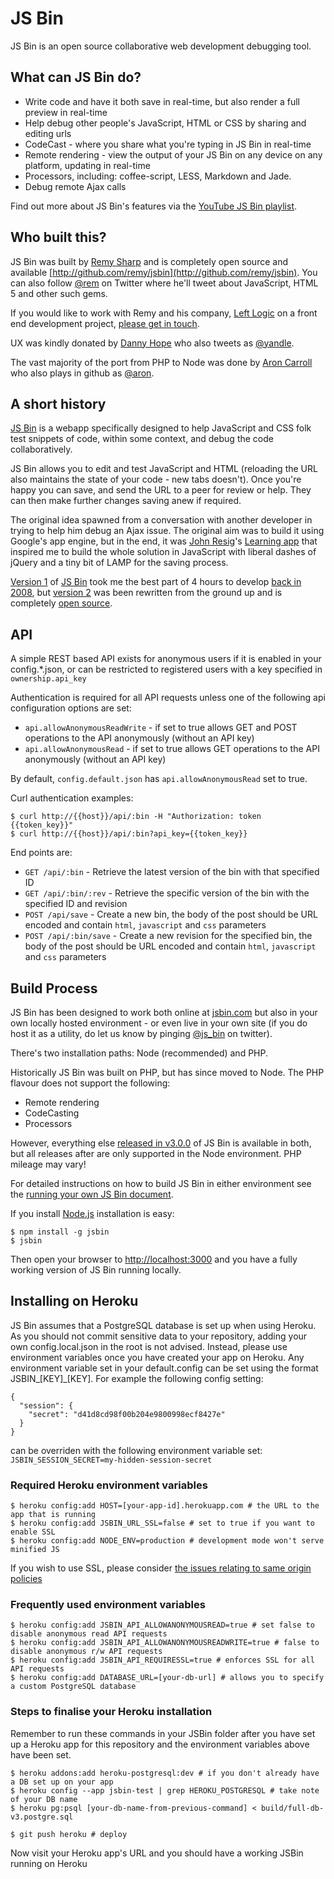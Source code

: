 # JS Bin

JS Bin is an open source collaborative web development debugging tool.

## What can JS Bin do?

* Write code and have it both save in real-time, but also render a full preview in real-time
* Help debug other people's JavaScript, HTML or CSS by sharing and editing urls
* CodeCast - where you share what you're typing in JS Bin in real-time
* Remote rendering - view the output of your JS Bin on any device on any platform, updating in real-time
* Processors, including: coffee-script, LESS, Markdown and Jade.
* Debug remote Ajax calls

Find out more about JS Bin's features via the [YouTube JS Bin playlist](http://jsbin.com/videos).

## Who built this?

JS Bin was built by [Remy Sharp](http://remysharp.com) and is completely open source and available [http://github.com/remy/jsbin](http://github.com/remy/jsbin). You can also follow [@rem](http://twitter.com/rem) on Twitter where he'll tweet about JavaScript, HTML 5 and other such gems.

If you would like to work with Remy and his company, [Left Logic](http://leftlogic.com) on a front end development project, [please get in touch](http://leftlogic.com/contact?message=Found%20through%20jsbin.com).

UX was kindly donated by [Danny Hope](http://yandleblog.com) who also tweets as [@yandle](http://twitter.com/yandle).

The vast majority of the port from PHP to Node was done by [Aron Carroll](http://aroncarroll.com/) who also plays in github as [@aron](http://github.com/aron).

## A short history

[JS Bin](http://jsbin.com) is a webapp specifically designed to help JavaScript and CSS folk test snippets of code, within some context, and debug the code collaboratively.

JS Bin allows you to edit and test JavaScript and HTML (reloading the URL also maintains the state of your code - new tabs doesn't). Once you're happy you can save, and send the URL to a peer for review or help. They can then make further changes saving anew if required.

The original idea spawned from a conversation with another developer in trying to help him debug an Ajax issue. The original aim was to build it using Google's app engine, but in the end, it was [John Resig](http://ejohn.org)'s [Learning app](http://ejohn.org/apps/learn) that inspired me to build the whole solution in JavaScript with liberal dashes of jQuery and a tiny bit of LAMP for the saving process.

[Version 1](http://1.jsbin.com) of [JS Bin](http://www.flickr.com/photos/remysharp/4284906136) took me the best part of 4 hours to develop [back in 2008](http://remysharp.com/2008/10/06/js-bin-for-collaborative-javascript-debugging/), but [version 2](http://2.jsbin.com) was been rewritten from the ground up and is completely [open source](http://github.com/remy/jsbin).

## API

A simple REST based API exists for anonymous users if it is enabled in your config.*.json, or can be restricted to registered users with a key specified in `ownership.api_key`

Authentication is required for all API requests unless one of the following api configuration options are set:

- `api.allowAnonymousReadWrite` - if set to true allows GET and POST operations to the API anonymously (without an API key)
- `api.allowAnonymousRead` - if set to true allows GET operations to the API anonymously (without an API key)

By default, `config.default.json` has `api.allowAnonymousRead` set to true.

Curl authentication examples:

```
$ curl http://{{host}}/api/:bin -H "Authorization: token {{token_key}}"
$ curl http://{{host}}/api/:bin?api_key={{token_key}}
```

End points are:

- `GET /api/:bin` - Retrieve the latest version of the bin with that specified ID
- `GET /api/:bin/:rev` - Retrieve the specific version of the bin with the specified ID and revision
- `POST /api/save` - Create a new bin, the body of the post should be URL encoded and contain `html`, `javascript` and `css` parameters
- `POST /api/:bin/save` - Create a new revision for the specified bin, the body of the post should be URL encoded and contain `html`, `javascript` and `css` parameters

## Build Process

JS Bin has been designed to work both online at [jsbin.com](http://jsbin.com) but also in your own locally hosted environment - or even live in your own site (if you do host it as a utility, do let us know by pinging [@js_bin](http://twitter.com/js_bin) on twitter).

There's two installation paths: Node (recommended) and PHP.

Historically JS Bin was built on PHP, but has since moved to Node. The PHP flavour does not support the following:

- Remote rendering
- CodeCasting
- Processors

However, everything else [released in v3.0.0](https://github.com/remy/jsbin/tags) of JS Bin is available in both, but all releases after are only supported in the Node environment. PHP mileage may vary!

For detailed instructions on how to build JS Bin in either environment see the [running your own JS Bin document](/docs/running-your-own-jsbin.md).

If you install [Node.js](http://nodejs.org) installation is easy:

```
$ npm install -g jsbin
$ jsbin
```

Then open your browser to [http://localhost:3000](http://localhost:3000) and you have a fully working version of JS Bin running locally.

## Installing on Heroku

JS Bin assumes that a PostgreSQL database is set up when using Heroku.  As you should not commit sensitive data to your repository, adding your own config.local.json in the root is not advised.  Instead, please use environment variables once you have created your app on Heroku.  Any environment variable set in your default.config can be set using the format JSBIN\_[KEY]\_[KEY].  For example the following config setting:

```
{
  "session": {
    "secret": "d41d8cd98f00b204e9800998ecf8427e"
  }
}
```

can be overriden with the following environment variable set:
<br>
`JSBIN_SESSION_SECRET=my-hidden-session-secret`

### Required Heroku environment variables

```
$ heroku config:add HOST=[your-app-id].herokuapp.com # the URL to the app that is running
$ heroku config:add JSBIN_URL_SSL=false # set to true if you want to enable SSL
$ heroku config:add NODE_ENV=production # development mode won't serve minified JS
```

If you wish to use SSL, please consider [the issues relating to same origin policies](https://github.com/remy/jsbin/pull/607#issuecomment-20466197)

### Frequently used environment variables

```
$ heroku config:add JSBIN_API_ALLOWANONYMOUSREAD=true # set false to disable anonymous read API requests
$ heroku config:add JSBIN_API_ALLOWANONYMOUSREADWRITE=true # false to disable anonymous r/w API requests
$ heroku config:add JSBIN_API_REQUIRESSL=true # enforces SSL for all API requests
$ heroku config:add DATABASE_URL=[your-db-url] # allows you to specify a custom PostgreSQL database
```

### Steps to finalise your Heroku installation

Remember to run these commands in your JSBin folder after you have set up a Heroku app for this repository and the environment variables above have been set.

```
$ heroku addons:add heroku-postgresql:dev # if you don't already have a DB set up on your app
$ heroku config --app jsbin-test | grep HEROKU_POSTGRESQL # take note of your DB name
$ heroku pg:psql [your-db-name-from-previous-command] < build/full-db-v3.postgre.sql

$ git push heroku # deploy
```

Now visit your Heroku app's URL and you should have a working JSBin running on Heroku


